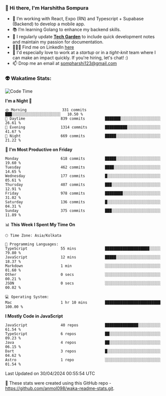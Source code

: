 ### 👋 Hi there, I'm Harshitha Sompura

- 🔧 I’m working with React, Expo (RN) and Typescript + Supabase (Backend) to develop a mobile app.
- 📚 I’m learning Golang to enhance my backend skills.
- 🌾 I regularly update **<u>[Tech Garden](https://tech-garden-hs.vercel.app/)</u>** to include quick development notes and maintain my passion for documentation.
- 👩🏻‍💻 Find me on LinkedIn <u>[here](https://www.linkedin.com/in/harshithasompura/)</u>
- 🐣 I'd especially love to work at a _startup_ or in a _tight-knit_ team where I can make an impact quickly. If you're hiring, let's chat! :)
- 📫 Drop me an email at [sompharshi123@gmail.com](mailto:sompharshi123@gmail.com)

### 👽 Wakatime Stats:
<!--START_SECTION:waka-->
![Code Time](http://img.shields.io/badge/Code%20Time-75%20hrs%2053%20mins-blue)

**I'm a Night 🦉** 

```text
🌞 Morning                331 commits         ███░░░░░░░░░░░░░░░░░░░░░░   10.50 % 
🌆 Daytime                839 commits         ███████░░░░░░░░░░░░░░░░░░   26.61 % 
🌃 Evening                1314 commits        ██████████░░░░░░░░░░░░░░░   41.67 % 
🌙 Night                  669 commits         █████░░░░░░░░░░░░░░░░░░░░   21.22 % 
```
📅 **I'm Most Productive on Friday** 

```text
Monday                   618 commits         █████░░░░░░░░░░░░░░░░░░░░   19.60 % 
Tuesday                  462 commits         ████░░░░░░░░░░░░░░░░░░░░░   14.65 % 
Wednesday                177 commits         █░░░░░░░░░░░░░░░░░░░░░░░░   05.61 % 
Thursday                 407 commits         ███░░░░░░░░░░░░░░░░░░░░░░   12.91 % 
Friday                   978 commits         ████████░░░░░░░░░░░░░░░░░   31.02 % 
Saturday                 136 commits         █░░░░░░░░░░░░░░░░░░░░░░░░   04.31 % 
Sunday                   375 commits         ███░░░░░░░░░░░░░░░░░░░░░░   11.89 % 
```


📊 **This Week I Spent My Time On** 

```text
🕑︎ Time Zone: Asia/Kolkata

💬 Programming Languages: 
TypeScript               55 mins             ████████████████████░░░░░   79.80 % 
JavaScript               12 mins             █████░░░░░░░░░░░░░░░░░░░░   18.37 % 
Markdown                 1 min               ░░░░░░░░░░░░░░░░░░░░░░░░░   01.60 % 
Other                    0 secs              ░░░░░░░░░░░░░░░░░░░░░░░░░   00.21 % 
JSON                     0 secs              ░░░░░░░░░░░░░░░░░░░░░░░░░   00.02 % 

💻 Operating System: 
Mac                      1 hr 10 mins        █████████████████████████   100.00 % 
```

**I Mostly Code in JavaScript** 

```text
JavaScript               40 repos            ███████████████░░░░░░░░░░   61.54 % 
TypeScript               6 repos             ██░░░░░░░░░░░░░░░░░░░░░░░   09.23 % 
Java                     4 repos             ██░░░░░░░░░░░░░░░░░░░░░░░   06.15 % 
Dart                     3 repos             █░░░░░░░░░░░░░░░░░░░░░░░░   04.62 % 
Astro                    1 repo              ░░░░░░░░░░░░░░░░░░░░░░░░░   01.54 % 
```




 Last Updated on 30/04/2024 00:55:54 UTC
<!--END_SECTION:waka-->

👀 These stats were created using this GitHub repo - https://github.com/anmol098/waka-readme-stats.git. 

